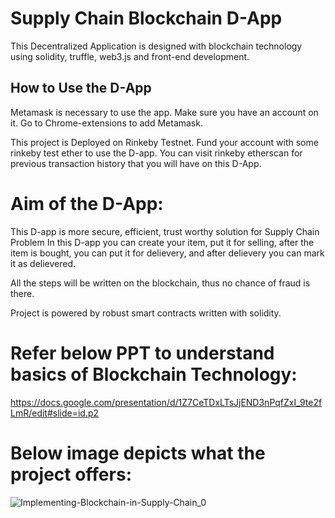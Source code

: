 # Supply Chain Blockchain D-App

This Decentralized Application is designed with blockchain technology using solidity, truffle, web3.js and front-end development.


## How to Use the D-App

Metamask is necessary to use the app.
Make sure you have an account on it. Go to Chrome-extensions to add Metamask.

This project is Deployed on Rinkeby Testnet. Fund your account with some rinkeby test ether to use the D-app.
You can visit rinkeby etherscan for previous transaction history that you will have on this D-App.


# Aim of the D-App:

This D-app is more secure, efficient, trust worthy solution for Supply Chain Problem
In this D-app you can create your item, put it for selling, after the item is bought,
you can put it for delievery, and after delievery you can mark it as delievered.

All the steps will be written on the blockchain, thus no chance of fraud is there.

Project is powered by robust smart contracts written with solidity.


# Refer below PPT to understand basics of Blockchain Technology:

https://docs.google.com/presentation/d/1Z7CeTDxLTsJjEND3nPqfZxI_9te2fLmR/edit#slide=id.p2

# Below image depicts what the project offers:


![Implementing-Blockchain-in-Supply-Chain_0](https://user-images.githubusercontent.com/68593746/187968918-e2653665-42ee-4c1a-a101-49d708abb47b.jpeg)



